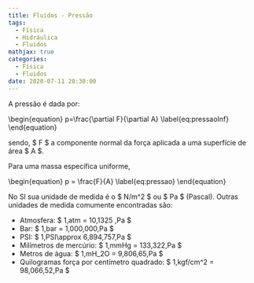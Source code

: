 ```yaml
---
title: Fluidos - Pressão
tags:
  - Física
  - Hidráulica
  - Fluidos
mathjax: true
categories:
  - Física
  - Fluidos
date: 2020-07-11 20:30:00
---
```


A pressão é dada por:

\begin{equation}
  p=\frac{\partial F}{\partial A}
  \label{eq:pressaoInf}
\end{equation}

<!-- more -->

sendo, $ F $ a componente normal da força aplicada a uma superfície de área $ A $. 

Para uma massa específica uniforme,

\begin{equation}
  p = \frac{F}{A}
  \label{eq:pressao}
\end{equation}

No SI sua unidade de medida é o $ N/m^2 $ ou $ Pa $ (Pascal). Outras unidades de medida comumente encontradas são:

- Atmosfera: $ 1\,atm = 10\,1325 \,Pa $
- Bar: $ 1\,bar = 1\,000\,000\,Pa $
- PSI: $ 1\,PSI\approx 6\,894,757\,Pa $
- Milímetros de mercúrio: $ 1\,mmHg = 133,322\,Pa $
- Metros de água: $ 1\,mH_2O = 9\,806,65\,Pa $
- Quilogramas força por centímetro quadrado: $ 1\,kgf/cm^2 =  98\,066,52\,Pa $